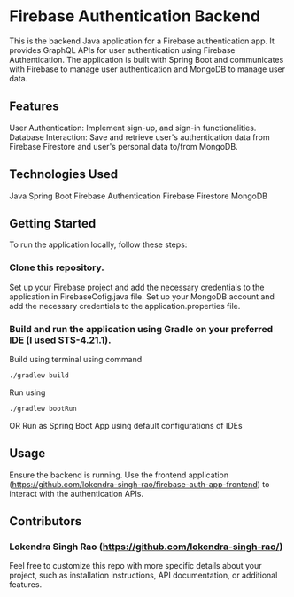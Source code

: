 # Firebase Authentication Backend
This is the backend Java application for a Firebase authentication app. It provides GraphQL APIs for user authentication using Firebase Authentication. The application is built with Spring Boot and communicates with Firebase to manage user authentication and MongoDB to manage user data.


## Features
User Authentication: Implement sign-up, and sign-in functionalities.
Database Interaction: Save and retrieve user's authentication data from Firebase Firestore and user's personal data to/from MongoDB. 


## Technologies Used
Java
Spring Boot
Firebase Authentication
Firebase Firestore
MongoDB 


## Getting Started
To run the application locally, follow these steps:


### Clone this repository.
Set up your Firebase project and add the necessary credentials to the application in FirebaseCofig.java file.
Set up your MongoDB account and add the necessary credentials to the application.properties file.


### Build and run the application using Gradle on your preferred IDE (I used STS-4.21.1).
Build using terminal using command
```bash
./gradlew build
```
Run using
```bash
./gradlew bootRun
```
OR
Run as Spring Boot App using default configurations of IDEs 


## Usage
Ensure the backend is running.
Use the frontend application (https://github.com/lokendra-singh-rao/firebase-auth-app-frontend) to interact with the authentication APIs.


## Contributors
### Lokendra Singh Rao (https://github.com/lokendra-singh-rao/)


Feel free to customize this repo with more specific details about your project, such as installation instructions, API documentation, or additional features.
